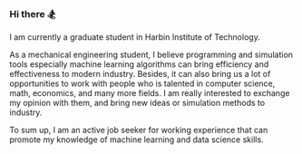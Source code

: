 ### Hi there 🏂

I am currently a graduate student in Harbin Institute of Technology.

As a mechanical engineering student, I believe programming and simulation tools especially machine learning algorithms can bring efficiency and effectiveness to modern industry. Besides, it can also bring us a lot of opportunities to work with people who is talented in computer science, math, economics, and many more fields. I am really interested to exchange my opinion with them, and bring new ideas or simulation methods to industry.

To sum up, I am an active job seeker for working experience that can promote my knowledge of machine learning and data science skills. 
